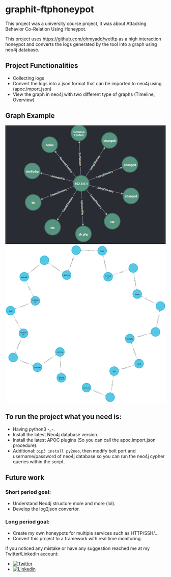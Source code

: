 # graphit-ftphoneypot
This project was a university course project, it was about Attacking Behavior Co-Relation Using Honeypot.

This project uses https://github.com/ohmyadd/wetftp as a high interaction honeypot and converts the logs generated by the tool into a graph using neo4j database.

## Project Functionalities
- Collecting logs
- Convert the logs into a json format that can be imported to neo4j using (apoc.import.json)
- View the graph in neo4j with two different type of graphs (Timeline, Overview)
## Graph Example
![Overview Graph](https://github.com/LonelyWolf-MQ/graphit-ftphoneypot/blob/main/example/overview.png)
![Timeline Graph](https://github.com/LonelyWolf-MQ/graphit-ftphoneypot/blob/main/example/timeline.png)

## To run the project what you need is:
- Having python3 -_-.
- Install the latest Neo4j database version.
- Install the latest APOC plugins (So you can call the apoc.import.json procedure).
- Additional: ```pip3 install py2neo```, then modify bolt port and username/password of neo4j database so you can run the neo4j cypher queries within the script.

## Future work
### Short period goal:
- Understand Neo4j structure more and more (lol).
- Develop the log2json convertor.

### Long period goal:
- Create my own honeypots for multiple services such as HTTP/SSH/...
- Convert this project to a framework with real time monitoring.




if you noticed any mistake or have any suggestion reached me at my Twitter/LinkedIn account:
- [![Twitter](https://img.shields.io/twitter/follow/MHMDQi?style=social)](https://twitter.com/intent/follow?screen_name=MHMDQi)
- [![Linkedin](https://img.shields.io/badge/LinkedIn-0077B5?style=for-the-badge&logo=linkedin&logoColor=white)](https://www.linkedin.com/in/mhmdqi/)
